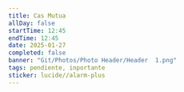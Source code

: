 ```yaml
---
title: Cas Mutua
allDay: false
startTime: 12:45
endTime: 12:45
date: 2025-01-27
completed: false
banner: "Git/Photos/Photo Header/Header  1.png"
tags: pendiente, inportante
sticker: lucide//alarm-plus
---
```

